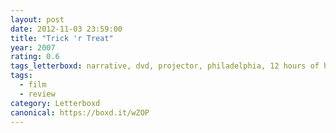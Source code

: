 ```yaml
---
layout: post 
date: 2012-11-03 23:59:00
title: "Trick 'r Treat"
year: 2007
rating: 0.6
tags_letterboxd: narrative, dvd, projector, philadelphia, 12 hours of horror, Leah
tags:
  - film
  - review
category: Letterboxd
canonical: https://boxd.it/wZOP
---
```


